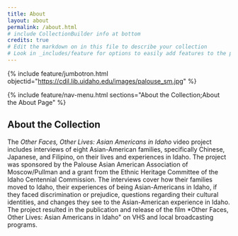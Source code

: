 ```yaml
---
title: About
layout: about
permalink: /about.html
# include CollectionBuilder info at bottom
credits: true
# Edit the markdown on in this file to describe your collection
# Look in _includes/feature for options to easily add features to the page
---
```


{% include feature/jumbotron.html objectid="https://cdil.lib.uidaho.edu/images/palouse_sm.jpg" %} 

{% include feature/nav-menu.html sections="About the Collection;About the About Page" %}

## About the Collection

The *Other Faces, Other Lives: Asian Americans in Idaho* video project includes interviews of eight Asian-American families, specifically Chinese, Japanese, and Filipino, on their lives and experiences in Idaho. The project was sponsored by the Palouse Asian American Association of Moscow/Pullman and a grant from the Ethnic Heritage Committee of the Idaho Centennial Commission. The interviews cover how their families moved to Idaho, their experiences of being Asian-Americans in Idaho, if they faced discrimination or prejudice, questions regarding their cultural identities, and changes they see to the Asian-American experience in Idaho. The project resulted in the publication and release of the film *Other Faces, Other Lives: Asian Americans in Idaho" on VHS and local broadcasting programs. 
